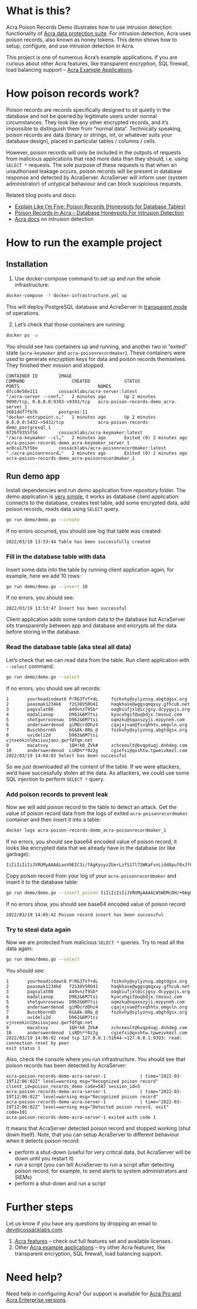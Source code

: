 # What is this?

Acra Poison Records Demo illustrates how to use intrusion detection functionality of [Acra data protection suite](https://cossacklabs.com/acra/). For intrusion detection, Acra uses poison records, also known as honey tokens. This demo shows how to setup, configure, and use intrusion detection in Acra.

This project is one of numerous Acra’s example applications. If you are curious about other Acra features, like transparent encryption, SQL firewall, load balancing support – [Acra Example Applications](https://github.com/cossacklabs/acra-engineering-demo/).

# How poison records work?

Poison records are records specifically designed to sit quietly in the database and not be queried by legitimate users under normal circumstances. They look like any other encrypted records, and it’s impossible to distinguish them from “normal data”. Technically speaking, poison records are data (binary or strings, int, or whatever suits your database design), placed in particular tables / columns / cells.

However, poison records will only be included in the outputs of requests from malicious applications that read more data than they should, i.e. using `SELECT *` requests. The sole purpose of these requests is that when an unauthorised leakage occurs, poison records will be present in database response and detected by AcraServer. AcraServer will inform user (system administrator) of untypical behaviour and can block suspicious requests.


Related blog posts and docs:

- [Explain Like I’m Five: Poison Records (Honeypots for Database Tables)](https://hackernoon.com/poison-records-acra-eli5-d78250ef94f)
- [Poison Records In Acra – Database Honeypots For Intrusion Detection](https://www.cossacklabs.com/blog/acra-poison-records.html)
- [Acra docs](https://docs.cossacklabs.com/pages/intrusion-detection/) on intrusion detection


# How to run the example project

## Installation

1. Use docker-compose command to set up and run the whole infrastructure:

```bash
docker-compose -f docker-infrastructure.yml up
```

This will deploy PostgreSQL database and AcraServer in [transparent mode](https://github.com/cossacklabs/acra#integrating-server-side-encryption-using-acraserver-in-transparent-proxy-mode) of operations.

2. Let’s check that those containers are running:

```bash
docker ps -a
```

You should see two containers up and running, and another two in “exited” state (`acra-keymaker` and `acra-poisonrecordmaker`). These containers were used to generate encryption keys for data and poison records themselves. They finished their mission and stopped.

```
CONTAINER ID        IMAGE                                       COMMAND                  CREATED             STATUS                     PORTS                              NAMES
dfcc0e58e111        cossacklabs/acra-server:latest              "/acra-server --conf…"   2 minutes ago       Up 2 minutes               9090/tcp, 0.0.0.0:9393->9393/tcp   acra-poison-records-demo_acra-server_1
2601ddf7fb7b        postgres:11                                 "docker-entrypoint.s…"   2 minutes ago       Up 2 minutes               0.0.0.0:5432->5432/tcp             acra-poison-records-demo_postgresql_1
9726f9355f56        cossacklabs/acra-keymaker:latest            "/acra-keymaker --cl…"   2 minutes ago       Exited (0) 2 minutes ago                                      acra-poison-records-demo_acra-keymaker_server_1
ac0ca175f5be        cossacklabs/acra-poisonrecordmaker:latest   "./acra-poisonrecord…"   2 minutes ago       Exited (0) 2 minutes ago                                      acra-poison-records-demo_acra-poisonrecordmaker_1

```

## Run demo app

Install dependencies and run demo application from repository folder. The demo application is [very simple](https://github.com/cossacklabs/acra-poison-records-demo/blob/master/demo/demo.go), it works as database client application: connects to the database, creates test table, add some encrypted data, add poison records, reads data using `SELECT` query.

```bash
go run demo/demo.go --create
```

If no errors occurred, you should see log that table was created:

```
2022/03/19 13:53:44 Table has been successfully created
```

### Fill in the database table with data

Insert some data into the table by running client application again, for example, here we add 10 rows:

```bash
go run demo/demo.go --insert 10
```

If no errors, you should see:

```
2022/03/19 13:53:47 Insert has been successful
```

Client application adds some random data to the database but AcraServer sits transparently between app and database and encrypts all the data before storing in the database.

### Read the database table (aka steal all data)

Let’s check that we can read data from the table. Run client application with `--select` command.

```bash
go run demo/demo.go --select
```

If no errors, you should see all records:

```
1       yourheadisdewt8 P!RG3TVf+dL     fozkvhy@sylyznsg.abgtdgsx.org
2       peasmak1234k6   f2S38V5RO41     haqkhase@wggsqmqxuy.gfhcub.net
3       pagsulat08      A49vnzT9Sb*     oagbiufjxl@icjgsy.dcyygujs.org
4       madalianop      D962&6M7tsi     kyocxhgif@uqbdjx.tmsouz.com
5       shotgunroseswu  D962&6M7tsi     oqmzku@sqaxszyji.mzpyneh.com
6       anderswerdenod  giMOcrdOhz4     cqajxjvae@fsvqhhtu.omgvln.org
7       Buschborn6h     6G&8k-8R&_@     fozkvhy@sylyznsg.abgtdgsx.org
8       uvideli2d       D962&6M7tsi     vjnseokinl@aiiuujaoz.gwrfdfqm.net
9       macatsvy        1QH!k0_ZVk#     zchceeult@bvqpduqj.dnhdeg.com
10      anderswerdenod  LsRD%**0z2g     cgiefsi@qxshtw.tpweivkmzl.com
2022/03/19 14:04:03 Select has been successful
```

So we just downloaded all the content of the table. If we were attackers, we’d have successfully stolen all the data. As attackers, we could use some SQL injection to perform `SELECT *` query.

### Add poison records to prevent leak

Now we will add poison record to the table to detect an attack. Get the value of poison record data from the logs of exited `acra-poisonrecordmaker` container and then insert it into a table:

```bash
docker logs acra-poison-records-demo_acra-poisonrecordmaker_1
```

If no errors, you should see base64 encoded value of poison record, it looks like encrypted data that we already have in the database (or like garbage):

```
IiIiIiIiIiJVRUMyAAAALaxV9EIC3i/fAgKysyzZUerLzfS17l72WKaFvnLidd8puf0xJfkgJwQmVAAAAAABAUAMAAAAEAAAACAAAABI15gRoCor8GWbMgamOioeaeZr149b/qk1LGpfSJ0+kHrtBNdP0rwKcdh0zsZgAnHZnRkXonklDDO4d4ZDAAAAAAAAAAABAUAMAAAAEAAAABcAAAAZDRadADVJbcS4CZ4hI0vAMh6em+Dy/B48xtoOfdWEQyYibGwDjUtp8pydV41ZQ91SU2U=
```

Copy poison record from your log of your `acra-poisonrecordmaker` and insert it to the database table:

```bash
go run demo/demo.go --insert_poison IiIiIiIiIiJVRUMyAAAALWSWDMcDH/+0AgCR2bsCZZW47bPtG+WtSD6Riq1PX/NxL1pCpeUgJwQmVAAAAAABAUAMAAAAEAAAACAAAABQeXSzlAcOIYtObhgHLTzGdCKFoEcoBJdtSjmxRtbTZplrFMQMTz15Ieww2FRBbSFN8sH0+pRmtjVxTEWEAAAAAAAAAAABAUAMAAAAEAAAAFgAAAB8UwNKO/MhI0ECetlJfELaqao/L1/WpvrEpGkol2h4MJIl4Mjo2CfEoAICOcJcbfeHPcKCCTtnUFgRhA4b0998U0j5bqBmmFvANHK0mPJMS37xWeLErxUtH/LgJ6ZdDYGg2/TkfS1+cxR/MLuJ93Nkrlf9VQ==
```

If no errors show, you should see base64 encoded value of poison record:

```
2022/03/19 14:05:42 Poison record insert has been successful
```

### Try to steal data again

Now we are protected from malicious `SELECT *` queries. Try to read all the data again:

```bash
go run demo/demo.go --select
```

You should see:

```
1       yourheadisdewt8 P!RG3TVf+dL     fozkvhy@sylyznsg.abgtdgsx.org
2       peasmak1234k6   f2S38V5RO41     haqkhase@wggsqmqxuy.gfhcub.net
3       pagsulat08      A49vnzT9Sb*     oagbiufjxl@icjgsy.dcyygujs.org
4       madalianop      D962&6M7tsi     kyocxhgif@uqbdjx.tmsouz.com
5       shotgunroseswu  D962&6M7tsi     oqmzku@sqaxszyji.mzpyneh.com
6       anderswerdenod  giMOcrdOhz4     cqajxjvae@fsvqhhtu.omgvln.org
7       Buschborn6h     6G&8k-8R&_@     fozkvhy@sylyznsg.abgtdgsx.org
8       uvideli2d       D962&6M7tsi     vjnseokinl@aiiuujaoz.gwrfdfqm.net
9       macatsvy        1QH!k0_ZVk#     zchceeult@bvqpduqj.dnhdeg.com
10      anderswerdenod  LsRD%**0z2g     cgiefsi@qxshtw.tpweivkmzl.com
2022/03/19 14:06:02 read tcp 127.0.0.1:51044->127.0.0.1:9393: read: connection reset by peer
exit status 1
```

Also, check the console where you run infrastructure. You should see that poison records has been detected by AcraServer:

```
acra-poison-records-demo-acra-server-1             | time="2022-03-19T12:06:02Z" level=warning msg="Recognized poison record" client_id=poison_records_demo code=587 session_id=5
acra-poison-records-demo-acra-server-1             | time="2022-03-19T12:06:02Z" level=warning msg="Recognized poison record"
acra-poison-records-demo-acra-server-1             | time="2022-03-19T12:06:02Z" level=warning msg="Detected poison record, exit" code=101
acra-poison-records-demo-acra-server-1 exited with code 1
```

It means that AcraServer detected poison record and stopped working (shut down itself). Note, that you can setup AcraServer to different behaviour when it detects poison record:

- perform a shut-down (useful for very critical data, but AcraServer will be down until you restart it)
- run a script (you can tell AcraServer to run a script after detecting poison record, for example, to send alerts to system administrators and SIEMs)
- perform a shut-down and run a script

# Further steps

Let us know if you have any questions by dropping an email to [dev@cossacklabs.com](mailto:dev@cossacklabs.com).

1. [Acra features](https://cossacklabs.com/acra/) – check out full features set and available licenses.
2. Other [Acra example applications](https://github.com/cossacklabs/acra-engineering-demo/) – try other Acra features, like transparent encryption, SQL firewall, load balancing support.

# Need help?

Need help in configuring Acra? Our support is available for [Acra Pro and Acra Enterprise versions](https://www.cossacklabs.com/acra/#pricing).
